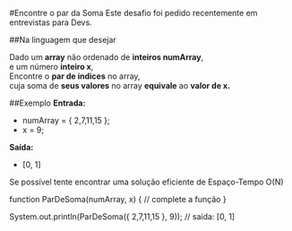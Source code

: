 #Encontre o par da Soma
Este desafio foi pedido recentemente em entrevistas para Devs.

##Na linguagem que desejar

Dado um **array** não ordenado de **inteiros numArray**, <br> 
e um número **inteiro x**, <br>
Encontre o **par de indices** no array, <br> 
cuja soma de **seus valores** no array **equivale** ao **valor de x.**

##Exemplo
**Entrada:**
- numArray = { 2,7,11,15 };
- x = 9;

**Saída:**  
- [0, 1]

Se possível tente encontrar uma solução eficiente de Espaço-Tempo O(N)


function ParDeSoma(numArray, x) {
// complete a função
}

System.out.println(ParDeSoma({ 2,7,11,15 }, 9)); // saída: [0, 1]